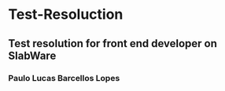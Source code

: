 # Test-Resoluction
## Test resolution for front end developer on SlabWare
### Paulo Lucas Barcellos Lopes

